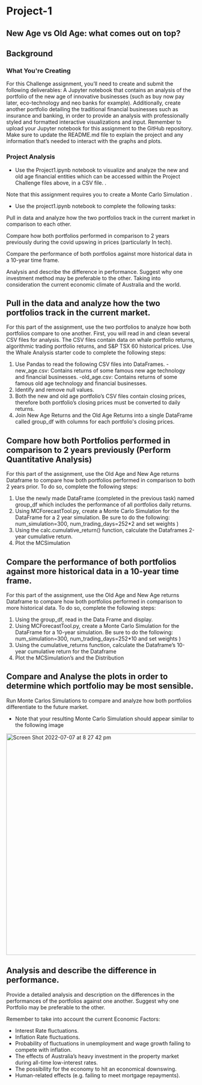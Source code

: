 # Project-1

## New Age vs Old Age: what comes out on top?

## Background

### What You're Creating

For this Challenge assignment, you’ll need to create and submit the following deliverables:
A Jupyter notebook that contains an analysis of the portfolio of the new age of innovative businesses (such as buy now pay later, eco-technology and neo banks for example). Additionally, create another portfolio detailing the traditional financial businesses such as insurance and banking, in order to provide an analysis with professionally styled and formatted interactive visualizations and input. Remember to upload your Jupyter notebook for this assignment to the GitHub repository. Make sure to update the README.md file to explain the project and any information that’s needed to interact with the graphs and plots.


### Project Analysis 

- Use the Project1.ipynb notebook to visualize and analyze the new and old age financial entities which can be accessed within the Project Challenge files above, in a CSV file. .

Note that this assignment requires you to create a Monte Carlo Simulation . 

- Use the project1.ipynb notebook to complete the following tasks:

Pull in data and analyze how the two portfolios track in the current market in comparison to each other. 

Compare how both portfolios performed in comparison to 2 years previously during the covid upswing in prices (particularly In tech). 

Compare the performance of both portfolios against more historical data in a 10-year time frame.

Analysis and describe the difference in performance. Suggest why one investment method may be preferable to the other. Taking into consideration the current economic climate of Australia and the world.

## Pull in the data and analyze how the two portfolios track in the current market.

For this part of the assignment, use the two portfolios to analyze how both portfolios compare to one another.
First, you will read in and clean several CSV files for analysis. The CSV files contain data on whale portfolio returns, algorithmic trading portfolio returns, and S&P TSX 60 historical prices. Use the Whale Analysis starter code to complete the following steps:

1. Use Pandas to read the following CSV files into DataFrames. 
 -new_age.csv: Contains returns of some famous new age technology and financial businesses.
 -old_age.csv: Contains returns of some famous old age technology and financial businesses.
2. Identify and remove null values.
3. Both the new and old age portfolio’s CSV files contain closing prices, therefore both portfolio’s closing prices must be converted to daily returns.
4. Join New Age Returns and the Old Age Returns into a single DataFrame called group_df with columns for each portfolio's closing prices.

## Compare how both Portfolios performed in comparison to 2 years previously (Perform Quantitative Analysis)
For this part of the assignment, use the Old Age and New Age returns Dataframe to compare how both portfolios performed in comparison to both 2 years prior. To do so, complete the following steps:

1. Use the newly made DataFrame (completed in the previous task) named group_df which includes the performance of all portfolios daily returns. 
2. Using MCForecastTool.py, create a Monte Carlo Simulation for the DataFrame for a 2 year simulation. Be sure to do the following: num_simulation=300, num_trading_days=252*2 and set weights )
3. Using the calc.cumulative_return() function, calculate the Dataframes 2-year cumulative return.
4. Plot the MCSimulation

## Compare the performance of both portfolios against more historical data in a 10-year time frame.
For this part of the assignment, use the Old Age and New Age returns Dataframe to compare how both portfolios performed in comparison to more historical data. To do so, complete the following steps:

1. Using the group_df, read in the Data Frame and display.
2. Using MCForecastTool.py, create a Monte Carlo Simulation for the DataFrame for a 10-year simulation. Be sure to do the following: num_simulation=300, num_trading_days=252*10 and set weights )
3. Using the cumulative_returns function, calculate the Dataframe’s 10-year cumulative return for the Dataframe
4. Plot the MCSimulation’s and the Distribution

## Compare and Analyse the plots in order to determine which portfolio may be most sensible.
Run Monte Carlos Simulations to compare and analyze how both portfolios differentiate to the future market.

- Note that your resulting Monte Carlo Simulation should appear similar to the following image

<img width="590" alt="Screen Shot 2022-07-07 at 8 27 42 pm" src="https://user-images.githubusercontent.com/102783432/177758190-4919cbb8-37d2-4da4-a543-4a10b7ceeef3.png">

## Analysis and describe the difference in performance.
Provide a detailed analysis and description on the differences in the performances of the portfolios against one another. 
Suggest why one Portfolio may be preferable to the other. 

Remember to take into account the current Economic Factors:

- Interest Rate fluctuations.
- Inflation Rate fluctuations.
- Probability of fluctuations in unemployment and wage growth failing to compete with inflation.
- The effects of Australia’s heavy investment in the property market during all-time low-interest rates.
- The possibility for the economy to hit an economical downswing.
- Human-related effects (e.g. failing to meet mortgage repayments).
